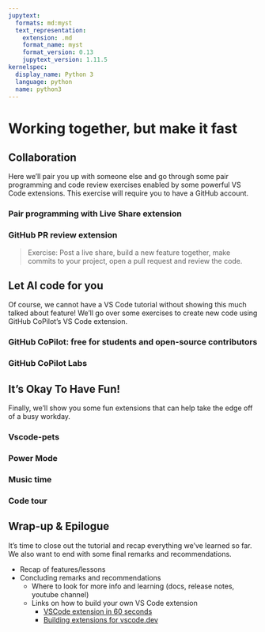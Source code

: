 ```yaml
---
jupytext:
  formats: md:myst
  text_representation:
    extension: .md
    format_name: myst
    format_version: 0.13
    jupytext_version: 1.11.5
kernelspec:
  display_name: Python 3
  language: python
  name: python3
---
```


# Working together, but make it fast



## Collaboration

Here we’ll pair you up with someone else and go through some pair programming and code review exercises enabled by some powerful VS Code extensions. This exercise will require you to have a GitHub account.

### Pair programming with Live Share extension

### GitHub PR review extension

> Exercise: Post a live share, build a new feature together, make commits to your project, open a pull request and review the code.

## Let AI code for you

Of course, we cannot have a VS Code tutorial without showing this much talked about feature! We’ll go over some exercises to create new code using GitHub CoPilot’s VS Code extension.

### GitHub CoPilot: free for students and open-source contributors

### GitHub CoPilot Labs

## It’s Okay To Have Fun!

Finally, we’ll show you some fun extensions that can help take the edge off of a busy workday.

### Vscode-pets

### Power Mode

### Music time

### Code tour

## Wrap-up & Epilogue

It’s time to close out the tutorial and recap everything we’ve learned so far. We also want to end with some final remarks and recommendations.

- Recap of features/lessons
- Concluding remarks and recommendations
  - Where to look for more info and learning (docs, release notes, youtube channel)
  - Links on how to build your own VS Code extension
    - [VSCode extension in 60 seconds](https://www.youtube.com/watch?v=6r8pJjylmR4)
    - [Building extensions for vscode.dev](https://www.youtube.com/watch?v=sy3TUb_iVJM)
